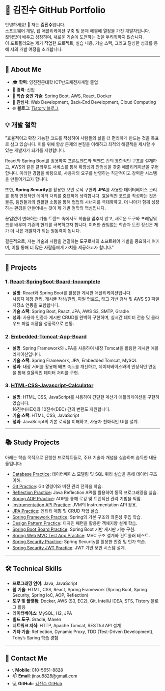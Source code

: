 # 📌 김진수 GitHub Portfolio

안녕하세요! 👋 저는 **김진수**입니다.  
소프트웨어 개발, 웹 애플리케이션 구축 및 문제 해결에 열정을 가진 개발자입니다.  
끊임없이 배우고 성장하며, 새로운 기술에 도전하는 것을 두려워하지 않습니다.  
이 포트폴리오는 제가 작업한 프로젝트, 실습 내용, 기술 스택, 그리고 달성한 성과를 통해 저의 개발 여정을 소개합니다.

---

## 🌟 About Me

- 🎓 **학력**: 영진전문대학 ICT반도체전자계열 졸업
- 💼 **경력**: 신입
- 🌱 **학습 중인 기술**: Spring Boot, AWS, React, Docker
- 💬 **관심사**: Web Development, Back-End Development, Cloud Computing
- 🌐 **블로그**: [Tistory 블로그](https://myinfo503.tistory.com)

## 💡 개발 철학

"효율적이고 확장 가능한 코드를 작성하여 사람들의 삶을 더 편리하게 만드는 것을 목표로 삼고 있습니다. 이를 위해 항상 문제의 본질을 이해하고 최적의 해결책을 제시할 수 있는 개발자가 되기를 지향합니다.  

React와 Spring Boot를 활용하여 프론트엔드와 백엔드 간의 통합적인 구조를 설계하고, AWS와 같은 클라우드 서비스를 통해 확장성과 안정성을 갖춘 애플리케이션을 구현합니다. 이러한 경험을 바탕으로, 사용자의 요구를 반영하는 직관적이고 강력한 시스템을 만들어가고자 합니다.  

또한, **Spring Security**를 활용한 보안 로직 구현과 **JPA**를 사용한 데이터베이스 관리를 통해 안정적인 데이터 처리를 중요하게 생각합니다. 효율적인 코드를 작성하는 것은 물론, 팀원들과의 원활한 소통을 통해 협업의 시너지를 극대화하고, 더 나아가 함께 성장하는 환경을 만들어내는 것이 제 개발 철학의 핵심입니다.  

끊임없이 변화하는 기술 트렌드 속에서도 학습을 멈추지 않고, 새로운 도구와 프레임워크를 배우며 기존의 한계를 극복하고자 합니다. 이러한 끊임없는 학습과 도전 정신은 제가 더 나은 개발자가 되는 원동력이 됩니다.  

결론적으로, 저는 기술과 사람을 연결하는 도구로서의 소프트웨어 개발을 중요하게 여기며, 이를 통해 더 많은 사람들에게 가치를 제공하고자 합니다."

---

## 💼 Projects

### 1. [React-SpringBoot-Board-Incomplete](https://github.com/KimuJinsu/react-springboot-board-incomplete)
- **설명**: React와 Spring Boot를 활용한 게시판 애플리케이션입니다.  
  사용자 계정 관리, 게시글 작성/관리, 파일 업로드, 태그 기반 검색 및 AWS S3 파일 저장소 연동을 포함합니다.
- **기술 스택**: Spring Boot, React, JPA, AWS S3, SMTP, Gradle
- **성과**: 사용자 인증과 게시판 CRUD를 완벽히 구현하며, 실시간 데이터 전송 및 클라우드 파일 저장을 성공적으로 연동.

### 2. [Embedded-Tomcat-App-Board](https://github.com/KimuJinsu/embedded-tomcat-board-app)
- **설명**: Spring Framework와 JPA를 사용하여 내장 Tomcat을 활용한 게시판 애플리케이션입니다.
- **기술 스택**: Spring Framework, JPA, Embedded Tomcat, MySQL
- **성과**: 내장 서버를 활용해 배포 속도를 개선하고, 데이터베이스와의 안정적인 연동을 통해 효율적인 데이터 처리를 구현.

### 3. [HTML-CSS-Javascript-Calculator](https://github.com/KimuJinsu/html-css-javascript-calculator)
- **설명**: HTML, CSS, JavaScript를 사용하여 간단한 계산기 애플리케이션을 구현하였습니다.  
  16진수(HEX)와 10진수(DEC) 간의 변환도 지원합니다.
- **기술 스택**: HTML, CSS, JavaScript
- **성과**: JavaScript의 기본 로직을 이해하고, 사용자 친화적인 UI를 설계.

---

## 📚 Study Projects

아래는 학습 목적으로 진행한 프로젝트들로, 주요 기술과 개념을 실습하며 습득한 내용들입니다:

- [Database Practice](https://github.com/KimuJinsu/database-practice): 데이터베이스 모델링 및 SQL 쿼리 실습을 통해 데이터 구조 이해.
- [Git Practice](https://github.com/KimuJinsu/git-practice): Git 명령어와 버전 관리 전략을 학습.
- [Reflection Practice](https://github.com/KimuJinsu/reflection-practice): Java Reflection API를 활용하여 동적 프로그래밍을 실습.
- [Spring AOP Practice](https://github.com/KimuJinsu/spring-aop-practice): AOP를 통해 로깅 및 트랜잭션 관리 기법을 익힘.
- [Instrumentation API Practice](https://github.com/KimuJinsu/instrumentation-api): JVM의 Instrumentation API 활용.
- [JPA Practice](https://github.com/KimuJinsu/jpa-practice): 엔티티 매핑 및 CRUD 작업 실습.
- [Spring Framework Practice](https://github.com/KimuJinsu/spring-framework-practice): Spring의 기본 구조와 의존성 주입 학습.
- [Design Pattern Practice](https://github.com/KimuJinsu/designpattern-practice): 디자인 패턴을 활용한 객체지향 설계 학습.
- [Spring Boot Board Practice](https://github.com/KimuJinsu/springboot-board-practice): Spring Boot 기반 게시판 기능 구현.
- [Spring Web MVC Test App Practice](https://github.com/KimuJinsu/spring-web-mvc-test-app): MVC 구조 설계와 컨트롤러 테스트.
- [Spring Security Practice](https://github.com/KimuJinsu/spring-security-practice): Spring Security를 활용한 인증 및 인가 학습.
- [Spring Security JWT Practice](https://github.com/KimuJinsu/spring-security-jwt): JWT 기반 보안 시스템 설계.

---

## 🛠️ Technical Skills

- **프로그래밍 언어**: Java, JavaScript  
- **웹 기술**: HTML, CSS, React, Spring Framework (Spring Boot, Spring Security, Spring IoC, AOP, Reflection)  
- **도구 및 플랫폼**: Docker, AWS (S3, EC2), Git, IntelliJ IDEA, STS, Tistory 블로그 활용  
- **데이터베이스**: MySQL, H2, JPA  
- **빌드 도구**: Gradle, Maven  
- **네트워크 지식**: HTTP, Apache Tomcat, RESTful API 설계  
- **기타 기술**: Reflection, Dynamic Proxy, TDD (Test-Driven Development), Toby’s Spring 학습 경험  

---

## 📧 Contact Me

- 📞 **Mobile**: 010-5651-8828
- 📫 **Email**: [jinsu8828@gmail.com](mailto:jinsu8828@gmail.com)
- 💻 **GitHub**: [김진수 GitHub](https://github.com/KimuJinsu)
